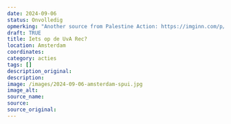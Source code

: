 ```yaml
---
date: 2024-09-06
status: Onvolledig
opmerking: "Another source from Palestine Action: https://imginn.com/p/C_lh7J2oca4/"
draft: TRUE
title: Iets op de UvA Rec?
location: Amsterdam
coordinates: 
category: acties
tags: []
description_original: 
description: 
image: /images/2024-09-06-amsterdam-spui.jpg
image_alt: 
source_name: 
source: 
source_original: 
---
```

